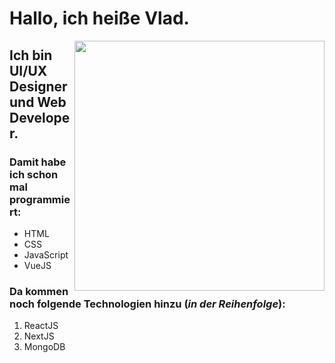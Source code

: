 # Hallo, ich heiße Vlad.

<img style="float: right;" src="https://i.ds.at/JQ5XVA/rs:fill:750:0/plain/2015/06/13/Unix-System---I-know-this.jpg" width="400" align="right">

## Ich bin UI/UX Designer und Web Developer.

### Damit habe ich schon mal programmiert:

- HTML
- CSS
- JavaScript
- VueJS

### Da kommen noch folgende Technologien hinzu (_in der Reihenfolge_):

1. ReactJS
2. NextJS
3. MongoDB


